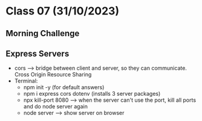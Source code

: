 # Class 07 (31/10/2023)

## Morning Challenge

## Express Servers

- cors --> bridge between client and server, so they can communicate. Cross Origin Resource Sharing
- Terminal:
  - npm init -y (for default answers)
  - npm i express cors dotenv (installs 3 server packages)
  - npx kill-port 8080 --> when the server can't use the port, kill all ports and do node server again
  - node server --> show server on browser

